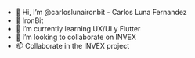 - 👋 Hi, I’m @carloslunaironbit - Carlos Luna Fernandez
- 👀 IronBit
- 🌱 I’m currently learning UX/UI y Flutter
- 💞️ I’m looking to collaborate on INVEX
- 📫 Collaborate in the INVEX project

<!---
carloslunaironbit/carloslunaironbit is a ✨ special ✨ repository because its `README.md` (this file) appears on your GitHub profile.
You can click the Preview link to take a look at your changes.
--->
